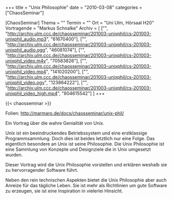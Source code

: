 +++
title = "Unix Philosophie"
date = "2010-03-08"
categories = ["ChaosSeminar"]

[ChaosSeminar]
Thema = ""
Termin = ""
Ort = "Uni Ulm, Hörsaal H20"
Vortragende = "Markus Schnalke"
Archiv = [
	["", "http://archiv.ulm.ccc.de/chaosseminar/201003-unixphil/cs-201003-unixphil_audio.mp3", "61670400"],
	["", "http://archiv.ulm.ccc.de/chaosseminar/201003-unixphil/cs-201003-unixphil_audio.ogg", "46081074"],
	["", "http://archiv.ulm.ccc.de/chaosseminar/201003-unixphil/cs-201003-unixphil_video.m4v", "70583826"],
	["", "http://archiv.ulm.ccc.de/chaosseminar/201003-unixphil/cs-201003-unixphil_video.mp4", "141020200"],
	["", "http://archiv.ulm.ccc.de/chaosseminar/201003-unixphil/cs-201003-unixphil_video.ogv", "123864222"],
	["", "http://archiv.ulm.ccc.de/chaosseminar/201003-unixphil/cs-201003-unixphil_video_high.mp4", "804615542"]
	]
+++

{{< chaosseminar >}}

Folien: http://marmaro.de/docs/chaosseminar/unix-phil/

Ein Vortrag über die wahre Genialität von Unix.

Unix ist ein beeindruckendes Betriebssystem und eine erstklassige Programmsammlung. Doch dies ist beides letztlich nur eine Folge. Das eigentlich besondere an Unix ist seine Philosophie. Die Unix Philosophie ist eine Sammlung von Konzepte und Designziele die in Unix umgesetzt wurden.

Dieser Vortrag wird die Unix Philosophie vorstellen und erklären weshalb sie zu hervorragender Software führt.

Neben den rein technischen Aspekten bietet die Unix Philosophie aber auch Anreize für das tägliche Leben. Sie ist mehr als Richtlinien um gute Software zu erzeugen, sie ist eine Inspiration in vielerlei Hinsicht. 
